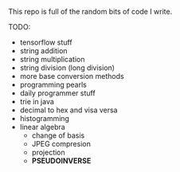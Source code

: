 This repo is full of the random bits of code I write. 

TODO:
* tensorflow stuff
* string addition
* string multiplication
* string division (long division)
* more base conversion methods
* programming pearls
* daily programmer stuff
* trie in java
* decimal to hex and visa versa
* histogramming
* linear algebra
  * change of basis
  * JPEG compresion
  * projection
  * **PSEUDOINVERSE**